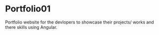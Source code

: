 # Portfolio01
Portfolio website for the devlopers to showcase their projects/ works and there skills using Angular.
